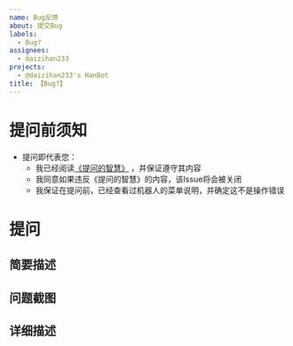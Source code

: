 ```yaml
---
name: Bug反馈
about: 提交Bug
labels:
  - Bug?
assignees:
  - daizihan233
projects:
  - @daizihan233's HanBot
title: 【Bug?】 
---
```

# 提问前须知
- 提问即代表您：
  - 我已经阅读[《提问的智慧》](https://blog.csdn.net/qq_34804120/article/details/89117072) ，并保证遵守其内容
  - 我同意如果违反《提问的智慧》的内容，该Issue将会被关闭
  - 我保证在提问前，已经查看过机器人的菜单说明，并确定这不是操作错误
# 提问
## 简要描述
<!--开门见山地说（不填直接关闭）-->

## 问题截图
<!--聊天记录内容，可适当打码（不填直接关闭，有合理的理由的话写理由）-->

## 详细描述
<!--如果有补充的话在这写（选填）-->
